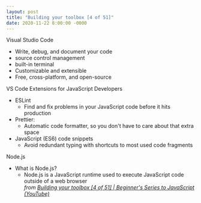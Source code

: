 ```yaml
---
layout: post
title: "Building your toolbox [4 of 51]"
date: 2020-11-22 8:00:00 -0000
---
```


Visual Studio Code
* Write, debug, and document your code
* source control management
* built-in terminal
* Customizable and extensible
* Free, cross-platform, and open-source

VS Code Extensions for JavaScript Developers
* ESLint
    + Find and fix problems in your JavaScript code before it hits production
* Prettier:
    + Automatic code formatter, so you don't have to care about that extra space
* JavaScript (ES6) code snippets
    + Avoid redundant typing with shortcuts to most used code fragments

Node.js
* What is Node.js?
    + Node.js is a JavaScript runtime used to execute JavaScript code outside of a web browser  
_from [Building your toolbox [4 of 51] | Beginner's Series to JavaScript (YouTube)](https://youtu.be/69WJeXGBdxg?list=PLlrxD0HtieHhW0NCG7M536uHGOtJ95Ut2)_